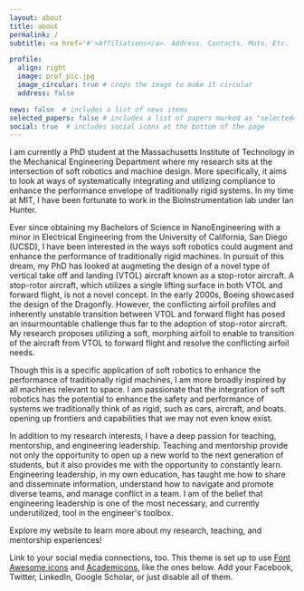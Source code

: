 ```yaml
---
layout: about
title: about
permalink: /
subtitle: <a href='#'>Affiliations</a>. Address. Contacts. Moto. Etc.

profile:
  align: right
  image: prof_pic.jpg
  image_circular: true # crops the image to make it circular
  address: false

news: false  # includes a list of news items
selected_papers: false # includes a list of papers marked as "selected={true}"
social: true  # includes social icons at the bottom of the page
---
```


I am currently a PhD student at the Massachusetts Institute of Technology in the Mechanical Engineering Department where my research sits at the intersection of soft robotics and machine design. More specifically, it aims to look at ways of systematically integrating and utilizing compliance to enhance the performance envelope of traditionally rigid systems. In my time at MIT, I have been fortunate to work in the BioInstrumentation lab under Ian Hunter. 

Ever since obtaining my Bachelors of Science in NanoEngineering with a minor in Electrical Engineering from the University of California, San Diego (UCSD), I have been interested in the ways soft robotics could augment and enhance the performance of traditionally rigid machines. In pursuit of this dream, my PhD has looked at augmeting the design of a novel type of vertical take off and landing (VTOL) aircraft known as a stop-rotor aircraft. A stop-rotor aircraft, which utilizes a single lifting surface in both VTOL and forward flight, is not a novel concept. In the early 2000s, Boeing showcased the design of the Dragonfly. However, the conflicting airfoil profiles and inherently unstable transition between VTOL and forward flight has posed an insurmountable challenge thus far to the adoption of stop-rotor aircraft. My research proposes utilizing a soft, morphing airfoil to enable to transition of the aircraft from VTOL to forward flight and resolve the conflicting airfoil needs. 

Though this is a specific application of soft robotics to enhance the performance of traditionally rigid machines, I am more broadly inspired by all machines relevant to space. I am passionate that the integration of soft robotics has the potential to enhance the safety and performance of systems we traditionally think of as rigid, such as cars, aircraft, and boats. opening up frontiers and capabilities that we may not even know exist.

In addition to my research interests, I have a deep passion for teaching, mentorship, and engineering leadership. Teaching and mentorship provide not only the opportunity to open up a new world to the next generation of students, but it also provides me with the opportunity to constantly learn. Engineering leadership, in my own education, has taught me how to share and disseminate information, understand how to navigate and promote diverse teams, and manage conflict in a team. I am of the belief that engineering leadership is one of the most necessary, and currently underutilized, tool in the engineer's toolbox. 

Explore my website to learn more about my research, teaching, and mentorship experiences!


Link to your social media connections, too. This theme is set up to use [Font Awesome icons](http://fortawesome.github.io/Font-Awesome/) and [Academicons](https://jpswalsh.github.io/academicons/), like the ones below. Add your Facebook, Twitter, LinkedIn, Google Scholar, or just disable all of them.
